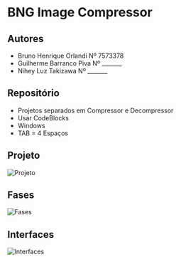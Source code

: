 BNG Image Compressor
=====================

Autores
-----------
- Bruno Henrique Orlandi		Nº 7573378
- Guilherme Barranco Piva		Nº _______
- Nihey Luz Takizawa			Nº _______


Repositório
-------------

- Projetos separados em Compressor e Decompressor
- Usar CodeBlocks
- Windows
- TAB = 4 Espaços

Projeto
---------
![Projeto](https://dl.dropboxusercontent.com/s/k9ydolezy7dji1g/Projeto.png "Projeto")

Fases
-----------
![Fases](https://dl.dropboxusercontent.com/s/45drnqtaojjqqei/Fases.png "Fases")

Interfaces
-----------
![Interfaces](https://dl.dropboxusercontent.com/s/46r2wf276wl3mam/Interfaces.png "Interfaces")

